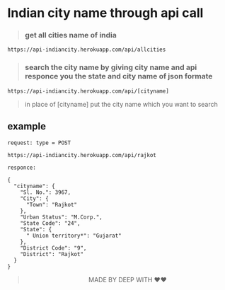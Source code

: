 # Indian city name through api call


>### get all cities name of india


```
https://api-indiancity.herokuapp.com/api/allcities
```


>### search the city name by giving city name and api responce you the state and city name of json formate

```
https://api-indiancity.herokuapp.com/api/[cityname]

```

> in place of [cityname] put the city name which you want to search

## example

```
request: type = POST

https://api-indiancity.herokuapp.com/api/rajkot

responce:

{
  "cityname": {
    "Sl. No.": 3967,
    "City": {
      "Town": "Rajkot"
    },
    "Urban Status": "M.Corp.",
    "State Code": "24",
    "State": {
      " Union territory*": "Gujarat"
    },
    "District Code": "9",
    "District": "Rajkot"
  }
}
```
> <center>MADE BY DEEP WITH ❤️❤️</center>

